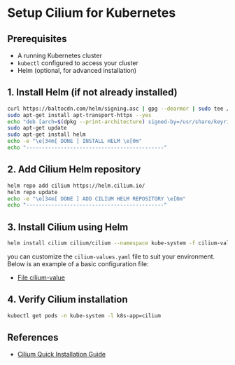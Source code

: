 # Setup Cilium for Kubernetes

## Prerequisites

- A running Kubernetes cluster
- `kubectl` configured to access your cluster
- Helm (optional, for advanced installation)

## 1. Install Helm (if not already installed)

```bash
curl https://baltocdn.com/helm/signing.asc | gpg --dearmor | sudo tee /usr/share/keyrings/helm.gpg > /dev/null
sudo apt-get install apt-transport-https --yes
echo "deb [arch=$(dpkg --print-architecture) signed-by=/usr/share/keyrings/helm.gpg] https://baltocdn.com/helm/stable/debian/ all main" | sudo tee /etc/apt/sources.list.d/helm-stable-debian.list
sudo apt-get update
sudo apt-get install helm
echo -e "\e[34m[ DONE ] INSTALL HELM \e[0m"
echo "--------------------------------------------"
```

## 2. Add Cilium Helm repository

```bash
helm repo add cilium https://helm.cilium.io/
helm repo update
echo -e "\e[34m[ DONE ] ADD CILIUM HELM REPOSITORY \e[0m"
echo "--------------------------------------------"

```

## 3. Install Cilium using Helm

```bash
helm install cilium cilium/cilium --namespace kube-system -f cilium-values.yaml
```

you can customize the `cilium-values.yaml` file to suit your environment. Below is an example of a basic configuration file:

- [File cilium-value](../external-etcd/cilium-value.yaml)

## 4. Verify Cilium installation

```bash
kubectl get pods -n kube-system -l k8s-app=cilium
```

## References

- [Cilium Quick Installation Guide](https://docs.cilium.io/en/stable/gettingstarted/k8s-install-default/)
